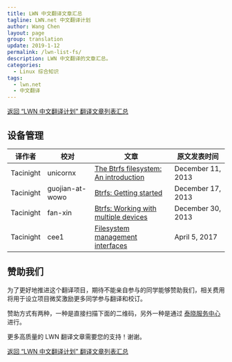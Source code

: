 ```yaml
---
title: LWN 中文翻译文章汇总
tagline: LWN.net 中文翻译计划
author: Wang Chen
layout: page
group: translation
update: 2019-1-12
permalink: /lwn-list-fs/
description: LWN 中文翻译的文章汇总。
categories:
  - Linux 综合知识
tags:
  - lwn.net
  - 中文翻译
---
```


[返回 “LWN 中文翻译计划” 翻译文章列表汇总][2]

## 设备管理

| 译作者    | 校对            | 文章  |原文发表时间|
|-----------|-----------------|-------|------------|
| Tacinight | unicornx        |[The Btrfs filesystem: An introduction](/lwn-576276)|December 11, 2013|
| Tacinight | guojian-at-wowo |[Btrfs: Getting started](/lwn-577218) |December 17, 2013|
| Tacinight | fan-xin         |[Btrfs: Working with multiple devices](/lwn-577961) |December 30, 2013|
| Tacinight | cee1            |[Filesystem management interfaces](/lwn-718803) |April 5, 2017|

## 赞助我们

为了更好地推进这个翻译项目，期待不能亲自参与的同学能够赞助我们，相关费用将用于设立项目微奖激励更多同学参与翻译和校订。

赞助方式有两种，一种是直接扫描下面的二维码，另外一种是通过 [泰晓服务中心](https://weidian.com/item.html?itemID=2208672946) 进行。

更多高质量的 LWN 翻译文章需要您的支持！谢谢。

[返回 “LWN 中文翻译计划” 翻译文章列表汇总][2]

[1]: http://tinylab.org
[2]: /lwn#翻译成果
